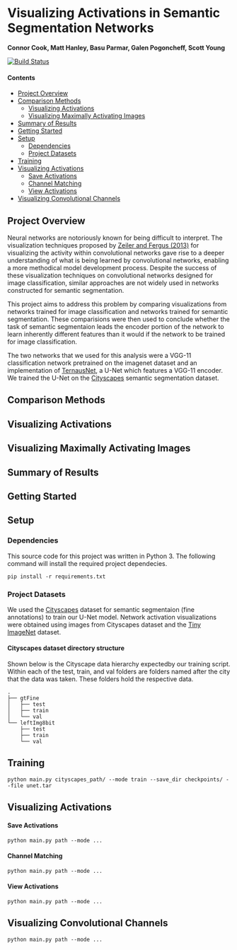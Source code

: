 # Visualizing Activations in Semantic Segmentation Networks
**Connor Cook, Matt Hanley, Basu Parmar, Galen Pogoncheff, Scott Young**

[![Build Status](https://travis-ci.com/matthewdhanley/csci5922.svg?branch=master)](https://travis-ci.com/matthewdhanley/csci5922)

#### Contents
- [Project Overview](#overview)
- [Comparison Methods](#analysis)
  * [Visualizing Activations](#activ)
  * [Visualizing Maximally Activating Images](#max_activ)
- [Summary of Results](#results)
- [Getting Started](#start)
- [Setup](#setup)
  * [Dependencies](#dependencies)
  * [Project Datasets](#data)
- [Training](#training)
- [Visualizing Activations](#activations)
  * [Save Activations](#activations_save)
  * [Channel Matching](#channel_match)
  * [View Activations](#activations_view)
- [Visualizing Convolutional Channels](#channel_vis)

<a name="overview"></a>
## Project Overview
Neural networks are notoriously known for being difficult to interpret. The visualization techniques proposed by [Zeiler and Fergus (2013)](https://arxiv.org/abs/1311.2901) for visualizing the activity within convolutional networks gave rise to a deeper understanding of what is being learned by convolutional networks, enabling a more methodical model development process. Despite the success of these visualization techniques on convolutional networks designed for image classification, similar approaches are not widely used in networks constructed for semantic segmentation.<br>

This project aims to address this problem by comparing visualizations from networks trained for image classification and networks trained for semantic segmentation.  These comparisions were then used to conclude whether the task of semantic segmentaion leads the encoder portion of the network to learn inherently different features than it would if the network to be trained for image classification.<br>

The two networks that we used for this analysis were a VGG-11 classification network pretrained on the imagenet dataset and an implementation of [TernausNet](https://arxiv.org/abs/1801.05746), a U-Net which features a VGG-11 encoder.  We trained the U-Net on the [Cityscapes](https://www.cityscapes-dataset.com) semantic segmentation dataset.

<a name="analysis"></a>
## Comparison Methods

<a name="activ"></a>
## Visualizing Activations
<a name="max_activ"></a>
## Visualizing Maximally Activating Images

<a name="results"></a>
## Summary of Results

<a name="start"></a>
## Getting Started

<a name="setup"></a>
## Setup

<a name="dependencies"></a>
### Dependencies
This source code for this project was written in Python 3.  The following command will install the required project dependecies.
```
pip install -r requirements.txt
```

<a name="data"></a>
### Project Datasets
We used the [Cityscapes](https://www.cityscapes-dataset.com/downloads/) dataset for semantic segmentaion (fine annotations) to train our U-Net model.  Network activation visualizations were obtained using images from Cityscapes dataset and the [Tiny ImageNet](https://tiny-imagenet.herokuapp.com/) dataset.


#### Cityscapes dataset directory structure
Shown below is the Cityscape data hierarchy expectedby our training script.  Within each of the test, train, and val folders are folders named after the city that the data was taken. These folders hold the respective data.
```
.
├── gtFine
│   ├── test
│   ├── train
│   └── val
└── leftImg8bit
    ├── test
    ├── train
    └── val
```

<a name="training"></a>
## Training
```
python main.py cityscapes_path/ --mode train --save_dir checkpoints/ --file unet.tar
```

<a name="activations"></a>
## Visualizing Activations

<a name="activations_save"></a>
#### Save Activations
```
python main.py path --mode ...
```

<a name="channel_match"></a>
#### Channel Matching
```
python main.py path --mode ...
```

<a name="activations_view"></a>
#### View Activations
```
python main.py path --mode ...
```

<a name="channel_vis"></a>
## Visualizing Convolutional Channels
```
python main.py path --mode ...
```
